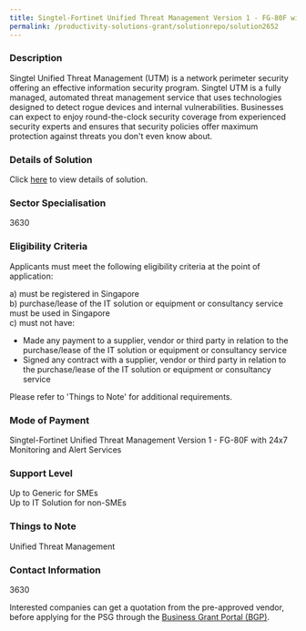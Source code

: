 ```yaml
---
title: Singtel-Fortinet Unified Threat Management Version 1 - FG-80F with 24x7 Monitoring and Alert Services
permalink: /productivity-solutions-grant/solutionrepo/solution2652
---
```


### Description

Singtel Unified Threat Management (UTM) is a network perimeter security offering an effective information security program. Singtel UTM is a fully managed, automated threat management service that uses technologies designed to detect rogue devices and internal vulnerabilities. Businesses can expect to enjoy round-the-clock security coverage from experienced security experts and ensures that security policies offer maximum protection against threats you don't even know about.

### Details of Solution

Click <a href='Singapore Telecommunications Limited' target='_blank' rel='noopener'>here</a> to view details of solution.

### Sector Specialisation

 3630 

### Eligibility Criteria

Applicants must meet the following eligibility criteria at the point of application:

a) must be registered in Singapore <br>
b) purchase/lease of the IT solution or equipment or consultancy service must be used in Singapore <br>
c) must not have:
- Made any payment to a supplier, vendor or third party in relation to the purchase/lease of the IT solution or equipment or consultancy service
- Signed any contract with a supplier, vendor or third party in relation to the purchase/lease of the IT solution or equipment or consultancy service

Please refer to 'Things to Note' for additional requirements.

### Mode of Payment
Singtel-Fortinet Unified Threat Management Version 1 - FG-80F with 24x7 Monitoring and Alert Services

### Support Level
Up to Generic for SMEs <br>
Up to IT Solution for non-SMEs

### Things to Note
Unified Threat Management

### Contact Information
3630

Interested companies can get a quotation from the pre-approved vendor, before applying for the PSG through the <a target='_blank' rel='noopener' href='https://www.businessgrants.gov.sg/'>Business Grant Portal (BGP)</a>.
